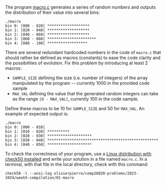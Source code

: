 The program [macro.c](macro.c) generates a series of random numbers and outputs
the distribution of their value into several bins:

```shell
./macro
bin 0: [000 - 020[ *******************
bin 1: [020 - 040[ *******************
bin 2: [040 - 060[ *******************
bin 3: [060 - 080[ **********************
bin 4: [080 - 100[ ******************
```

There are several redundant hardcoded numbers in the code of `macro.c` that
should rather be defined as macros (constants) to ease the code clarity
and the possibilities of evolution. Fix this problem by introducing at least
2 macros:

- `SAMPLE_SIZE` defining the size (i.e. number of integers) of the array
  manipulated by the program -- currently 1000 in the provided code sample
- `MAX_VAL` defining the value that the generated random integers can take as
  the range `[0 - MAX_VAL[`, currently 100 in the code sample.

Define these macros to be 10 for `SAMPLE_SIZE` and 50 for `MAX_VAL`. An example
of expected output is:

```
./macro
bin 0: [000 - 010[ 
bin 1: [010 - 020[ **********
bin 2: [020 - 030[ ********************
bin 3: [030 - 040[ **************************************************
bin 4: [040 - 050[ ********************
```

To check the correctness of your program, use a
[Linux distribution with check50 installed](https://github.com/olivierpierre/comp26020-devcontainer)
and write your solution in a file named `macro.c`. In a
terminal, with that file in the local directory, check with this command:

```shell
check50 -l --ansi-log olivierpierre/comp26020-problems/2023-2024/week5-compilation/01-macro
```
